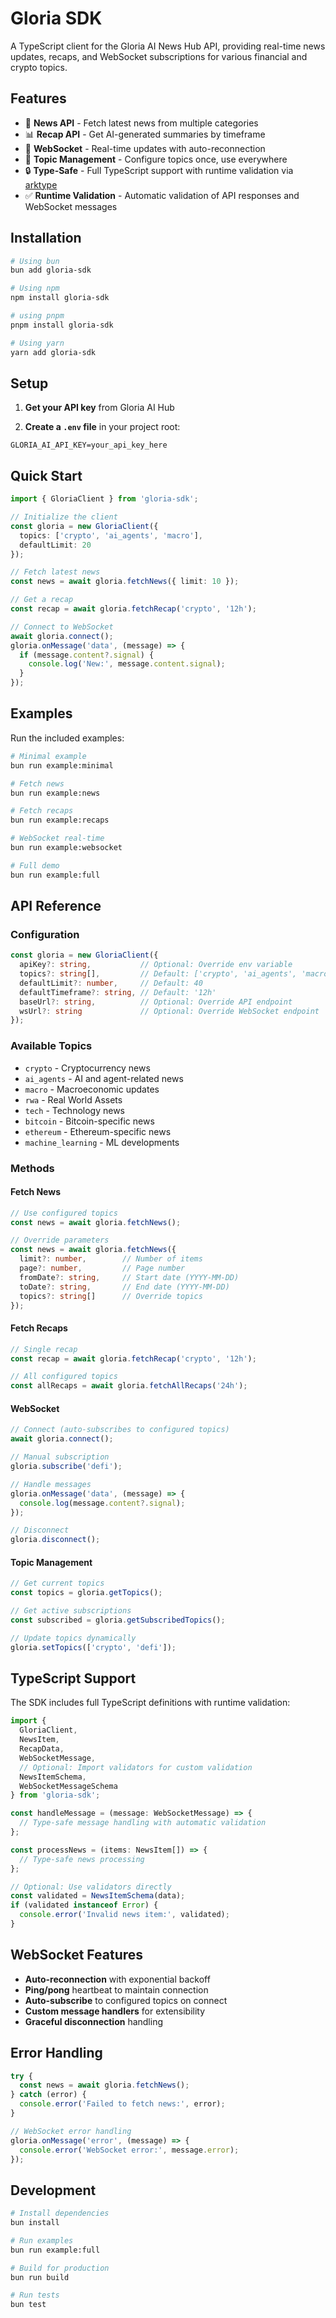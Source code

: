 # Gloria SDK

A TypeScript client for the Gloria AI News Hub API, providing real-time news updates, recaps, and WebSocket subscriptions for various financial and crypto topics.

## Features

- 📰 **News API** - Fetch latest news from multiple categories
- 📊 **Recap API** - Get AI-generated summaries by timeframe
- 🔄 **WebSocket** - Real-time updates with auto-reconnection
- 🎯 **Topic Management** - Configure topics once, use everywhere
- 🔒 **Type-Safe** - Full TypeScript support with runtime validation via [arktype](https://arktype.io)
- ✅ **Runtime Validation** - Automatic validation of API responses and WebSocket messages

## Installation

```bash
# Using bun
bun add gloria-sdk

# Using npm
npm install gloria-sdk

# using pnpm
pnpm install gloria-sdk

# Using yarn
yarn add gloria-sdk
```

## Setup

1. **Get your API key** from Gloria AI Hub

2. **Create a `.env` file** in your project root:
```env
GLORIA_AI_API_KEY=your_api_key_here
```

## Quick Start

```typescript
import { GloriaClient } from 'gloria-sdk';

// Initialize the client
const gloria = new GloriaClient({
  topics: ['crypto', 'ai_agents', 'macro'],
  defaultLimit: 20
});

// Fetch latest news
const news = await gloria.fetchNews({ limit: 10 });

// Get a recap
const recap = await gloria.fetchRecap('crypto', '12h');

// Connect to WebSocket
await gloria.connect();
gloria.onMessage('data', (message) => {
  if (message.content?.signal) {
    console.log('New:', message.content.signal);
  }
});
```

## Examples

Run the included examples:

```bash
# Minimal example
bun run example:minimal

# Fetch news
bun run example:news

# Fetch recaps
bun run example:recaps

# WebSocket real-time
bun run example:websocket

# Full demo
bun run example:full
```

## API Reference

### Configuration

```typescript
const gloria = new GloriaClient({
  apiKey?: string,           // Optional: Override env variable
  topics?: string[],         // Default: ['crypto', 'ai_agents', 'macro', 'rwa', 'tech']
  defaultLimit?: number,     // Default: 40
  defaultTimeframe?: string, // Default: '12h'
  baseUrl?: string,          // Optional: Override API endpoint
  wsUrl?: string             // Optional: Override WebSocket endpoint
});
```

### Available Topics

- `crypto` - Cryptocurrency news
- `ai_agents` - AI and agent-related news
- `macro` - Macroeconomic updates
- `rwa` - Real World Assets
- `tech` - Technology news
- `bitcoin` - Bitcoin-specific news
- `ethereum` - Ethereum-specific news
- `machine_learning` - ML developments

### Methods

#### Fetch News
```typescript
// Use configured topics
const news = await gloria.fetchNews();

// Override parameters
const news = await gloria.fetchNews({
  limit?: number,        // Number of items
  page?: number,         // Page number
  fromDate?: string,     // Start date (YYYY-MM-DD)
  toDate?: string,       // End date (YYYY-MM-DD)
  topics?: string[]      // Override topics
});
```

#### Fetch Recaps
```typescript
// Single recap
const recap = await gloria.fetchRecap('crypto', '12h');

// All configured topics
const allRecaps = await gloria.fetchAllRecaps('24h');
```

#### WebSocket
```typescript
// Connect (auto-subscribes to configured topics)
await gloria.connect();

// Manual subscription
gloria.subscribe('defi');

// Handle messages
gloria.onMessage('data', (message) => {
  console.log(message.content?.signal);
});

// Disconnect
gloria.disconnect();
```

#### Topic Management
```typescript
// Get current topics
const topics = gloria.getTopics();

// Get active subscriptions
const subscribed = gloria.getSubscribedTopics();

// Update topics dynamically
gloria.setTopics(['crypto', 'defi']);
```

## TypeScript Support

The SDK includes full TypeScript definitions with runtime validation:

```typescript
import { 
  GloriaClient, 
  NewsItem, 
  RecapData, 
  WebSocketMessage,
  // Optional: Import validators for custom validation
  NewsItemSchema,
  WebSocketMessageSchema 
} from 'gloria-sdk';

const handleMessage = (message: WebSocketMessage) => {
  // Type-safe message handling with automatic validation
};

const processNews = (items: NewsItem[]) => {
  // Type-safe news processing
};

// Optional: Use validators directly
const validated = NewsItemSchema(data);
if (validated instanceof Error) {
  console.error('Invalid news item:', validated);
}
```

## WebSocket Features

- **Auto-reconnection** with exponential backoff
- **Ping/pong** heartbeat to maintain connection
- **Auto-subscribe** to configured topics on connect
- **Custom message handlers** for extensibility
- **Graceful disconnection** handling

## Error Handling

```typescript
try {
  const news = await gloria.fetchNews();
} catch (error) {
  console.error('Failed to fetch news:', error);
}

// WebSocket error handling
gloria.onMessage('error', (message) => {
  console.error('WebSocket error:', message.error);
});
```

## Development

```bash
# Install dependencies
bun install

# Run examples
bun run example:full

# Build for production
bun run build

# Run tests
bun test
```